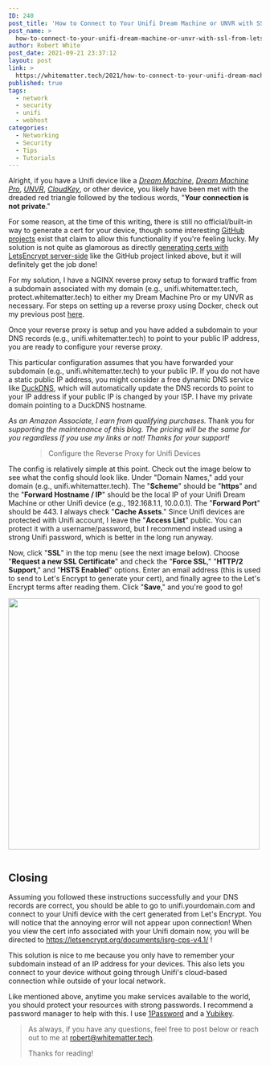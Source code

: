 ```yaml
---
ID: 240
post_title: 'How to Connect to Your Unifi Dream Machine or UNVR with SSL from Let&#8217;s Encrypt'
post_name: >
  how-to-connect-to-your-unifi-dream-machine-or-unvr-with-ssl-from-lets-encrypt
author: Robert White
post_date: 2021-09-21 23:37:12
layout: post
link: >
  https://whitematter.tech/2021/how-to-connect-to-your-unifi-dream-machine-or-unvr-with-ssl-from-lets-encrypt/
published: true
tags:
  - network
  - security
  - unifi
  - webhost
categories:
  - Networking
  - Security
  - Tips
  - Tutorials
---
```

<!-- wp:paragraph {"dropCap":true} -->
<p class="has-drop-cap">Alright, if you have a Unifi device like a <a href="https://amzn.to/3zvS2nd" target="_blank" rel="noreferrer noopener"><em>Dream Machine</em></a>, <em><a href="https://www.amazon.com/gp/product/B086967C9X/ref=as_li_tl?ie=UTF8&amp;camp=1789&amp;creative=9325&amp;creativeASIN=B086967C9X&amp;linkCode=as2&amp;tag=whitematter-20&amp;linkId=4fc0624a437d4bfe761f2ebb02ca61bd" rel="noreferrer noopener" target="_blank"><u>Dream Machine Pro</u></a></em>, <em><a href="https://amzn.to/3Cze3TN" title="https://amzn.to/3Cze3TN">UNVR</a></em>, <em><a href="https://amzn.to/2W1CZUz" target="_blank" rel="noreferrer noopener" title="https://amzn.to/2W1CZUz">CloudKey</a></em>, or other device, you likely have been met with the dreaded red triangle followed by the tedious words, "<strong>Your</strong> <strong>connection is not private</strong>." </p>
<!-- /wp:paragraph -->

<!-- wp:paragraph -->
<p>For some reason, at the time of this writing, there is still no official/built-in way to generate a cert for your device, though some interesting <a href="https://github.com/kchristensen/udm-le" target="_blank" rel="noreferrer noopener">GitHub projects</a> exist that claim to allow this functionality if you're feeling lucky. My solution is not quite as glamorous as directly <a href="https://github.com/kchristensen/udm-le" title="https://github.com/kchristensen/udm-le" target="_blank" rel="noreferrer noopener">generating certs with LetsEncrypt server-side</a> like the GitHub project linked above, but it will definitely get the job done!</p>
<!-- /wp:paragraph -->

<!-- wp:paragraph -->
<p>For my solution, I have a NGINX reverse proxy setup to forward traffic from a subdomain associated with my domain (e.g., unifi.whitematter.tech, protect.whitematter.tech) to either my Dream Machine Pro or my UNVR as necessary. For steps on setting up a reverse proxy using Docker, check out my previous post <a href="https://whitematter.tech/2021/run-a-reverse-proxy-using-docker/" target="_blank" rel="noreferrer noopener">here</a>. </p>
<!-- /wp:paragraph -->

<!-- wp:paragraph -->
<p>Once your reverse proxy is setup and you have added a subdomain to your DNS records (e.g., unifi.whitematter.tech) to point to your public IP address, you are ready to configure your reverse proxy. </p>
<!-- /wp:paragraph -->

<!-- wp:paragraph -->
<p>This particular configuration assumes that you have forwarded your subdomain (e.g., unifi.whitematter.tech) to your public IP. If you do not have a static public IP address, you might consider a free dynamic DNS service like <a href="https://www.duckdns.org/" target="_blank" rel="noreferrer noopener" title="https://www.duckdns.org/">DuckDNS</a>, which will automatically update the DNS records to point to your IP address if your public IP is changed by your ISP. I have my private domain pointing to a DuckDNS hostname.</p>
<!-- /wp:paragraph -->

<!-- wp:paragraph -->
<p><meta charset="utf-8"><em>As an Amazon Associate, I earn from qualifying purchases.</em> Thank you for<em> supporting the maintenance of this blog. The pricing will be the same for you regardless if you use my links or not! Thanks for your support!</em> </p>
<!-- /wp:paragraph -->

<!-- wp:pullquote -->
<figure class="wp-block-pullquote"><blockquote><p>Configure the Reverse Proxy for Unifi Devices</p></blockquote></figure>
<!-- /wp:pullquote -->

<!-- wp:paragraph -->
<p>The config is relatively simple at this point. Check out the image below to see what the config should look like. Under "Domain Names," add your domain (e.g., unifi.whitematter.tech). The "<strong>Scheme</strong>" should be "<strong>https</strong>" and the "<strong>Forward Hostname / IP</strong>" should be the local IP of your Unifi Dream Machine or other Unifi device (e.g., 192.168.1.1, 10.0.0.1). The "<strong>Forward Port</strong>" should be 443. I always check "<strong>Cache Assets</strong>." Since Unifi devices are protected with Unifi account, I leave the "<strong>Access List</strong>" public. You can protect it with a username/password, but I recommend instead using a strong Unifi password, which is better in the long run anyway. </p>
<!-- /wp:paragraph -->

<!-- wp:paragraph -->
<p>Now, click "<strong>SSL</strong>" in the top menu (see the next image below). Choose "<strong>Request a new SSL Certificate</strong>" and check the "<strong>Force SSL</strong>," "<strong>HTTP/2 Support</strong>," and "<strong>HSTS Enabled</strong>" options. Enter an email address (this is used to send to Let's Encrypt to generate your cert), and finally agree to the Let's Encrypt terms after reading them. Click "<strong>Save</strong>," and you're good to go!</p>
<!-- /wp:paragraph -->

<!-- wp:paragraph -->
<p><img class="wp-image-242" style="width: 500px;" src="https://whitematter.tech/wp-content/uploads/2021/09/Screenshot_3.png" alt=""></p>
<!-- /wp:paragraph -->

<!-- wp:image {"id":243,"sizeSlug":"full","linkDestination":"none"} -->
<figure class="wp-block-image size-full"><img src="https://whitematter.tech/wp-content/uploads/2021/09/Screenshot_4.png" alt="" class="wp-image-243"/></figure>
<!-- /wp:image -->

<!-- wp:heading -->
<h2>Closing</h2>
<!-- /wp:heading -->

<!-- wp:paragraph -->
<p>Assuming you followed these instructions successfully and your DNS records are correct, you should be able to go to unifi.yourdomain.com and connect to your Unifi device with the cert generated from Let's Encrypt. You will notice that the annoying error will not appear upon connection! When you view the cert info associated with your Unifi domain now, you will be directed to <a href="https://letsencrypt.org/documents/isrg-cps-v4.1/" target="_blank" rel="noreferrer noopener">https://letsencrypt.org/documents/isrg-cps-v4.1/</a> ! </p>
<!-- /wp:paragraph -->

<!-- wp:paragraph -->
<p>This solution is nice to me because you only have to remember your subdomain instead of an IP address for your devices. This also lets you connect to your device without going through Unifi's cloud-based connection while outside of your local network. </p>
<!-- /wp:paragraph -->

<!-- wp:paragraph -->
<p>Like mentioned above, anytime you make services available to the world, you should protect your resources with strong passwords. I recommend a password manager to help with this. I use <a href="https://1password.com/" target="_blank" rel="noreferrer noopener">1Password</a> and a <a href="https://www.amazon.com/Yubico-Authentication-Security-Supported-Accounts/dp/B08DHL1YDL/ref=sr_1_4?dchild=1&amp;keywords=yubikey&amp;qid=1632281315&amp;sr=8-4" target="_blank" rel="noreferrer noopener">Yubikey</a>. </p>
<!-- /wp:paragraph -->

<!-- wp:quote -->
<blockquote class="wp-block-quote"><p>As always, if you have any questions, feel free to post below or reach out to me at <a href="mailto:robert@whitematter.tech" target="_blank" rel="noreferrer noopener">robert@whitematter.tech</a>. </p><p>Thanks for reading!</p></blockquote>
<!-- /wp:quote -->

<!-- wp:paragraph -->
<p></p>
<!-- /wp:paragraph -->